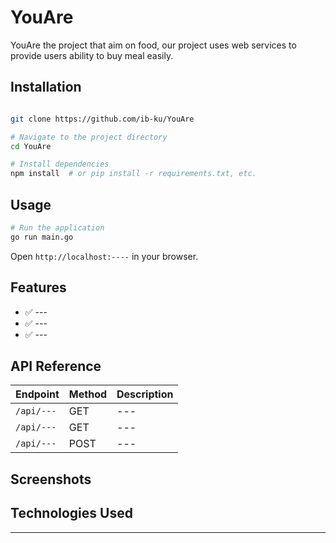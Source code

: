 # YouAre

YouAre the project that aim on food, our project uses web services to provide users ability to buy meal easily.

## Installation

```bash

git clone https://github.com/ib-ku/YouAre

# Navigate to the project directory
cd YouAre

# Install dependencies
npm install  # or pip install -r requirements.txt, etc.
```

## Usage

```bash
# Run the application
go run main.go
```

Open `http://localhost:----` in your browser.

## Features

- ✅ ---
- ✅ ---
- ✅ ---

## API Reference

| Endpoint         | Method | Description              |
|------------------|--------|--------------------------|
| `/api/---`     | GET    | ---           |
| `/api/---` | GET    | ---           |
| `/api/---`     | POST   | ---       |

## Screenshots


## Technologies Used

---